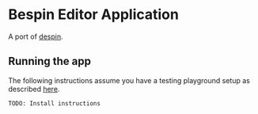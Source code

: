
Bespin Editor Application
=========================

A port of [despin](http://github.com/past/despin).


Running the app
---------------

The following instructions assume you have a testing playground setup as described [here](http://github.com/cadorn/narwhalrunner-examples).

    TODO: Install instructions
